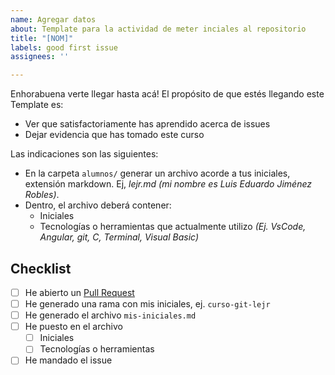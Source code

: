 ```yaml
---
name: Agregar datos
about: Template para la actividad de meter inciales al repositorio
title: "[NOM]"
labels: good first issue
assignees: ''

---
```


Enhorabuena verte llegar hasta acá! 
El propósito de que estés llegando este Template es:
- Ver que satisfactoriamente has aprendido acerca de issues
- Dejar evidencia que has tomado este curso

Las indicaciones son las siguientes:
- En la carpeta `alumnos/` generar un archivo acorde a tus iniciales, extensión markdown. Ej, *lejr.md (mi nombre es Luis Eduardo Jiménez Robles)*.
- Dentro, el archivo deberá contener:
  - Iniciales
  - Tecnologías o herramientas que actualmente utilizo *(Ej. VsCode, Angular, git, C, Terminal, Visual Basic)*


## Checklist 
- [ ] He abierto un [Pull Request](https://docs.github.com/en/github/collaborating-with-issues-and-pull-requests/about-pull-requests)
- [ ] He generado una rama con mis iniciales, ej.  `curso-git-lejr` 
- [ ] He generado el archivo `mis-iniciales.md`
- [ ] He puesto en el archivo
  - [ ] Iniciales
  - [ ] Tecnologías o herramientas
- [ ] He mandado el issue
